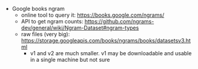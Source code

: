 
- Google books ngram
    - online tool to query it: https://books.google.com/ngrams/
    - API to get ngram counts: https://github.com/ngrams-dev/general/wiki/Ngram-Dataset#ngram-types
    - raw files (very big): https://storage.googleapis.com/books/ngrams/books/datasetsv3.html
        - v1 and v2 are much smaller. v1 may be downloadable and usable in a single machine but not sure